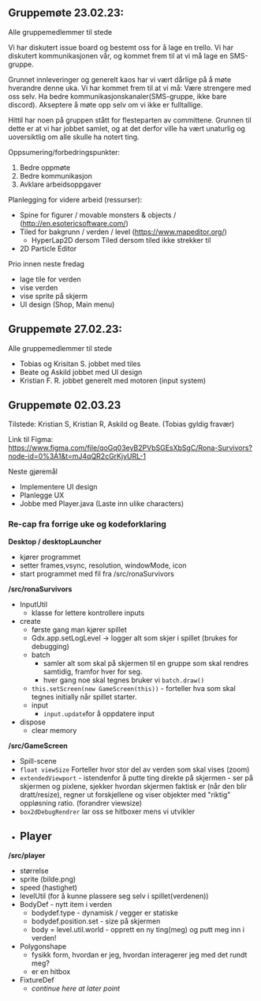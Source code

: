 ## Gruppemøte 23.02.23:

Alle gruppemedlemmer til stede 

Vi har diskutert issue board og bestemt oss for å lage en trello.
Vi har diskutert kommunikasjonen vår, og kommet frem til at vi må lage en SMS-gruppe.

Grunnet innleveringer og generelt kaos har vi vært dårlige på å møte hverandre denne uka. Vi har kommet frem til at vi må:
    Være strengere med oss selv.
    Ha bedre kommunikasjonskanaler(SMS-gruppe, ikke bare discord).
    Akseptere å møte opp selv om vi ikke er fulltallige.

Hittil har noen på gruppen stått for flesteparten av committene. Grunnen til dette er at vi har jobbet samlet, og at det derfor ville ha vært unaturlig og uoversiktlig om alle skulle ha notert ting.


Oppsumering/forbedringspunkter:
1. Bedre oppmøte
2. Bedre kommunikasjon
3. Avklare arbeidsoppgaver


Planlegging for videre arbeid (ressurser):
- Spine for figurer / movable monsters & objects /  (http://en.esotericsoftware.com/)
- Tiled for bakgrunn / verden / level (https://www.mapeditor.org/)
    - HyperLap2D dersom Tiled dersom tiled ikke strekker til
- 2D Particle Editor 


Prio innen neste fredag
- lage tile for verden
- vise verden 
- vise sprite på skjerm 
- UI design (Shop, Main menu)


## Gruppemøte 27.02.23:

Alle gruppemedlemmer til stede 

- Tobias og Krisitan S. jobbet med tiles
- Beate og Askild jobbet med UI design
- Kristian F. R. jobbet generelt med motoren (input system)


## Gruppemøte 02.03.23

Tilstede: Kristian S, Kristian R, Askild og Beate.  (Tobias gyldig fravær)

Link til Figma: https://www.figma.com/file/qoGq03eyB2PVbSGEsXbSgC/Rona-Survivors?node-id=0%3A1&t=mJ4qQR2cGrKjyURL-1

Neste gjøremål
-  Implementere UI design
-  Planlegge UX 
- Jobbe med Player.java (Laste inn ulike characters)


### Re-cap fra forrige uke og kodeforklaring

**Desktop / desktopLauncher**
- kjører programmet
- setter frames,vsync, resolution, windowMode, icon
- start programmet med fil fra /src/ronaSurvivors

**/src/ronaSurvivors**
- InputUtil
    - klasse for lettere kontrollere inputs 
- create
    - første gang man kjører spillet
    - Gdx.app.setLogLevel -> logger alt som skjer i spillet (brukes for debugging)
    - batch
        - samler alt som skal på skjermen til en gruppe som skal rendres samtidig, framfor hver for seg.
        - hver gang noe skal tegnes bruker vi `batch.draw()`
    - `this.setScreen(new GameScreen(this))` - forteller hva som skal tegnes initially når spillet starter.
    - input
        - `input.update`for å oppdatere input
- dispose
    - clear memory   

**/src/GameScreen**
- Spill-scene
- `float viewSize` Forteller hvor stor del av verden som skal vises (zoom)
- `extendedViewport` - istendenfor å putte ting direkte på skjermen - ser på skjermen og pixlene, sjekker hvordan skjermen faktisk er (når den blir dratt/resize), regner ut forskjellene og viser objekter med "riktig" oppløsning ratio. (forandrer viewsize)
- `box2dDebugRendrer` lar oss se hitboxer mens vi utvikler
- Player
    - 

**/src/player**
- størrelse
- sprite (bilde.png)
- speed  (hastighet)
- levelUtil (for å kunne plassere seg selv i spillet(verdenen))
- BodyDef - nytt item i verden
    - bodydef.type - dynamisk / vegger er statiske
    - bodydef.position.set - size på skjermen
    - body = level.util.world - opprett en ny ting(meg) og putt meg inn i verden!
- Polygonshape 
    - fysikk form, hvordan er jeg, hvordan interagerer jeg med det rundt meg?
    - er en hitbox
- FixtureDef 
    - *continue here at later point* 

